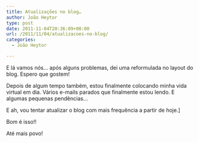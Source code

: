 ```yaml
---
title: Atualizações no blog…
author: João Heytor
type: post
date: 2011-11-04T20:36:09+00:00
url: /2011/11/04/atualizacoes-no-blog/
categories:
  - João Heytor

---
```

E lá vamos nós&#8230; após alguns problemas, dei uma reformulada no layout do blog. Espero que gostem!

Depois de algum tempo também, estou finalmente colocando minha vida virtual em dia. Vários e-mails parados que finalmente estou lendo. E algumas pequenas pendências&#8230;

E ah, vou tentar atualizar o blog com mais frequência a partir de hoje.]

Bom é isso!!

Até mais povo!